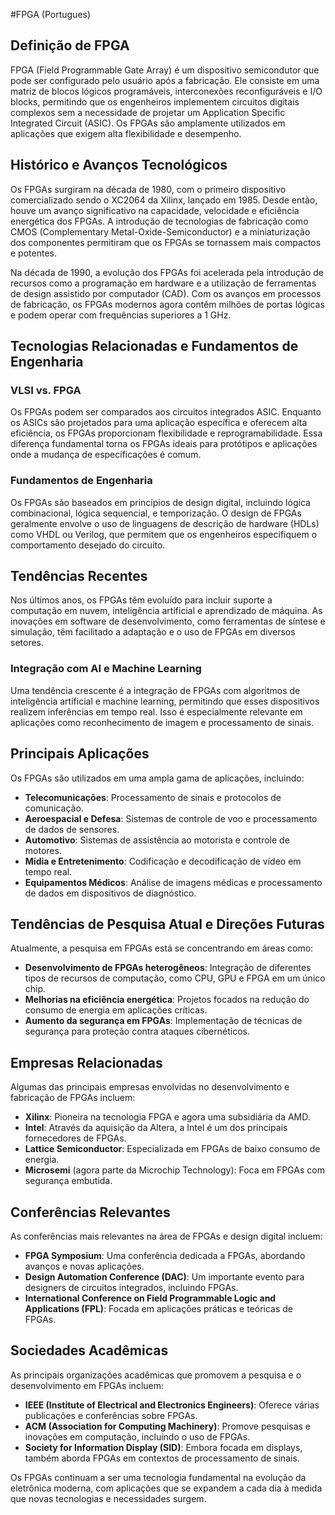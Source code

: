 #FPGA (Portugues)

## Definição de FPGA

FPGA (Field Programmable Gate Array) é um dispositivo semicondutor que pode ser configurado pelo usuário após a fabricação. Ele consiste em uma matriz de blocos lógicos programáveis, interconexões reconfiguráveis e I/O blocks, permitindo que os engenheiros implementem circuitos digitais complexos sem a necessidade de projetar um Application Specific Integrated Circuit (ASIC). Os FPGAs são amplamente utilizados em aplicações que exigem alta flexibilidade e desempenho.

## Histórico e Avanços Tecnológicos

Os FPGAs surgiram na década de 1980, com o primeiro dispositivo comercializado sendo o XC2064 da Xilinx, lançado em 1985. Desde então, houve um avanço significativo na capacidade, velocidade e eficiência energética dos FPGAs. A introdução de tecnologias de fabricação como CMOS (Complementary Metal-Oxide-Semiconductor) e a miniaturização dos componentes permitiram que os FPGAs se tornassem mais compactos e potentes.

Na década de 1990, a evolução dos FPGAs foi acelerada pela introdução de recursos como a programação em hardware e a utilização de ferramentas de design assistido por computador (CAD). Com os avanços em processos de fabricação, os FPGAs modernos agora contêm milhões de portas lógicas e podem operar com frequências superiores a 1 GHz.

## Tecnologias Relacionadas e Fundamentos de Engenharia

### VLSI vs. FPGA

Os FPGAs podem ser comparados aos circuitos integrados ASIC. Enquanto os ASICs são projetados para uma aplicação específica e oferecem alta eficiência, os FPGAs proporcionam flexibilidade e reprogramabilidade. Essa diferença fundamental torna os FPGAs ideais para protótipos e aplicações onde a mudança de especificações é comum.

### Fundamentos de Engenharia

Os FPGAs são baseados em princípios de design digital, incluindo lógica combinacional, lógica sequencial, e temporização. O design de FPGAs geralmente envolve o uso de linguagens de descrição de hardware (HDLs) como VHDL ou Verilog, que permitem que os engenheiros especifiquem o comportamento desejado do circuito.

## Tendências Recentes

Nos últimos anos, os FPGAs têm evoluído para incluir suporte a computação em nuvem, inteligência artificial e aprendizado de máquina. As inovações em software de desenvolvimento, como ferramentas de síntese e simulação, têm facilitado a adaptação e o uso de FPGAs em diversos setores.

### Integração com AI e Machine Learning

Uma tendência crescente é a integração de FPGAs com algoritmos de inteligência artificial e machine learning, permitindo que esses dispositivos realizem inferências em tempo real. Isso é especialmente relevante em aplicações como reconhecimento de imagem e processamento de sinais.

## Principais Aplicações

Os FPGAs são utilizados em uma ampla gama de aplicações, incluindo:

- **Telecomunicações**: Processamento de sinais e protocolos de comunicação.
- **Aeroespacial e Defesa**: Sistemas de controle de voo e processamento de dados de sensores.
- **Automotivo**: Sistemas de assistência ao motorista e controle de motores.
- **Mídia e Entretenimento**: Codificação e decodificação de vídeo em tempo real.
- **Equipamentos Médicos**: Análise de imagens médicas e processamento de dados em dispositivos de diagnóstico.

## Tendências de Pesquisa Atual e Direções Futuras

Atualmente, a pesquisa em FPGAs está se concentrando em áreas como:

- **Desenvolvimento de FPGAs heterogêneos**: Integração de diferentes tipos de recursos de computação, como CPU, GPU e FPGA em um único chip.
- **Melhorias na eficiência energética**: Projetos focados na redução do consumo de energia em aplicações críticas.
- **Aumento da segurança em FPGAs**: Implementação de técnicas de segurança para proteção contra ataques cibernéticos.

## Empresas Relacionadas

Algumas das principais empresas envolvidas no desenvolvimento e fabricação de FPGAs incluem:

- **Xilinx**: Pioneira na tecnologia FPGA e agora uma subsidiária da AMD.
- **Intel**: Através da aquisição da Altera, a Intel é um dos principais fornecedores de FPGAs.
- **Lattice Semiconductor**: Especializada em FPGAs de baixo consumo de energia.
- **Microsemi** (agora parte da Microchip Technology): Foca em FPGAs com segurança embutida.

## Conferências Relevantes

As conferências mais relevantes na área de FPGAs e design digital incluem:

- **FPGA Symposium**: Uma conferência dedicada a FPGAs, abordando avanços e novas aplicações.
- **Design Automation Conference (DAC)**: Um importante evento para designers de circuitos integrados, incluindo FPGAs.
- **International Conference on Field Programmable Logic and Applications (FPL)**: Focada em aplicações práticas e teóricas de FPGAs.

## Sociedades Acadêmicas

As principais organizações acadêmicas que promovem a pesquisa e o desenvolvimento em FPGAs incluem:

- **IEEE (Institute of Electrical and Electronics Engineers)**: Oferece várias publicações e conferências sobre FPGAs.
- **ACM (Association for Computing Machinery)**: Promove pesquisas e inovações em computação, incluindo o uso de FPGAs.
- **Society for Information Display (SID)**: Embora focada em displays, também aborda FPGAs em contextos de processamento de sinais.

Os FPGAs continuam a ser uma tecnologia fundamental na evolução da eletrônica moderna, com aplicações que se expandem a cada dia à medida que novas tecnologias e necessidades surgem.
